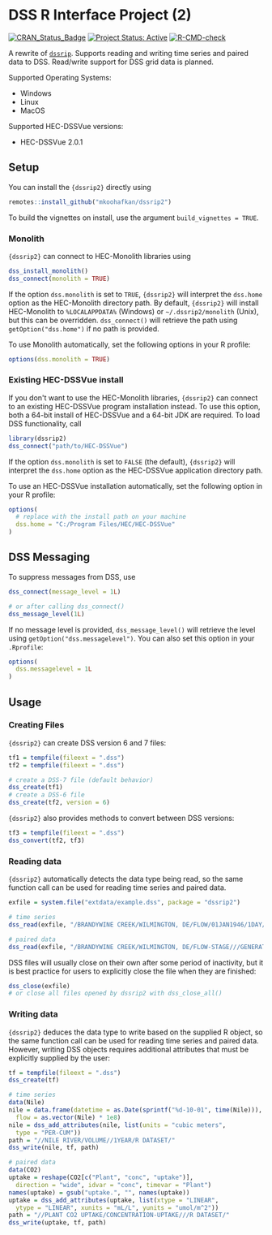 # DSS R Interface Project (2)

<!-- badges: start -->
[![CRAN_Status_Badge](https://www.r-pkg.org/badges/version/dssrip2)](http://cran.r-project.org/package=dssrip2)
[![Project Status: Active](https://www.repostatus.org/badges/latest/active.svg)](https://www.repostatus.org/#active)
[![R-CMD-check](https://github.com/mkoohafkan/dssrip2/actions/workflows/R-CMD-check.yaml/badge.svg)](https://github.com/mkoohafkan/dssrip2/actions/workflows/R-CMD-check.yaml)
<!-- badges: end -->

A rewrite of [`dssrip`](https://github.com/eheisman/dssrip). Supports
reading and writing time series and paired data to DSS.
Read/write support for DSS grid data is planned.

Supported Operating Systems:
- Windows
- Linux
- MacOS

Supported HEC-DSSVue versions:
- HEC-DSSVue 2.0.1


## Setup

You can install the `{dssrip2}` directly using

```r
remotes::install_github("mkoohafkan/dssrip2")
```

To build the vignettes on install, use the argument `build_vignettes = TRUE`.

### Monolith

`{dssrip2}` can connect to HEC-Monolith libraries using

```r
dss_install_monolith()
dss_connect(monolith = TRUE)
```

If the option `dss.monolith` is set to `TRUE`,
`{dssrip2}` will interpret the
`dss.home` option as the HEC-Monolith directory path.
By default, `{dssrip2}` will install HEC-Monolith to
`%LOCALAPPDATA%` (Windows) or `~/.dssrip2/monolith` (Unix),
but this can be overridden.
`dss_connect()` will retrieve the path using `getOption("dss.home")` 
if no path is provided. 

To use Monolith automatically, set the following
options in your R profile:

```r
options(dss.monolith = TRUE)
```


### Existing HEC-DSSVue install

If you don't want to use the HEC-Monolith libraries, `{dssrip2}` can
connect to an existing HEC-DSSVue program installation instead.
To use this option, both a 64-bit install of HEC-DSSVue and a 64-bit
JDK are required. To load DSS functionality, call

```r
library(dssrip2)
dss_connect("path/to/HEC-DSSVue")
```

If the option `dss.monolith` is set to `FALSE` (the default),
`{dssrip2}` will interpret the `dss.home` option as the 
HEC-DSSVue application directory path.

To use an HEC-DSSVue installation automatically,
set the following option in your R profile:

```r
options(
  # replace with the install path on your machine
  dss.home = "C:/Program Files/HEC/HEC-DSSVue"
)
```

## DSS Messaging

To suppress messages from DSS, use

```r
dss_connect(message_level = 1L)

# or after calling dss_connect()
dss_message_level(1L)
```

If no message level is provided, `dss_message_level()` will retrieve
the level using `getOption("dss.messagelevel")`. You can also set
this option in your `.Rprofile`:

```r
options(
  dss.messagelevel = 1L
)
```


## Usage

### Creating Files

`{dssrip2}` can create DSS version 6 and 7 files:

```r
tf1 = tempfile(fileext = ".dss")
tf2 = tempfile(fileext = ".dss")

# create a DSS-7 file (default behavior)
dss_create(tf1)
# create a DSS-6 file
dss_create(tf2, version = 6)
```

`{dssrip2}` also provides methods to convert between DSS versions:

```r
tf3 = tempfile(fileext = ".dss")
dss_convert(tf2, tf3)
```


### Reading data

`{dssrip2}` automatically detects the data type being read, so the same
function call can be used for reading time series and paired data.

```r
exfile = system.file("extdata/example.dss", package = "dssrip2")

# time series
dss_read(exfile, "/BRANDYWINE CREEK/WILMINGTON, DE/FLOW/01JAN1946/1DAY/USGS/")

# paired data
dss_read(exfile, "/BRANDYWINE CREEK/WILMINGTON, DE/FLOW-STAGE///GENERATED DATA PAIRS/")
```

DSS files will usually close on their own after some period of
inactivity, but it is best practice for users to explicitly close the
file when they are finished:

```r
dss_close(exfile)
# or close all files opened by dssrip2 with dss_close_all()
```

### Writing data

`{dssrip2}` deduces the data type to write based on the supplied
R object, so the same function call can be used for reading time
series and paired data. However, writing DSS objects requires
additional attributes that must be explicitly supplied by the user:

```r
tf = tempfile(fileext = ".dss")
dss_create(tf)

# time series
data(Nile)
nile = data.frame(datetime = as.Date(sprintf("%d-10-01", time(Nile))),
  flow = as.vector(Nile) * 1e8)
nile = dss_add_attributes(nile, list(units = "cubic meters",
  type = "PER-CUM"))
path = "//NILE RIVER/VOLUME//1YEAR/R DATASET/"
dss_write(nile, tf, path)

# paired data
data(CO2)
uptake = reshape(CO2[c("Plant", "conc", "uptake")],
  direction = "wide", idvar = "conc", timevar = "Plant")
names(uptake) = gsub("uptake.", "", names(uptake))
uptake = dss_add_attributes(uptake, list(xtype = "LINEAR",
  ytype = "LINEAR", xunits = "mL/L", yunits = "umol/m^2"))
path = "//PLANT CO2 UPTAKE/CONCENTRATION-UPTAKE///R DATASET/"
dss_write(uptake, tf, path)
```
